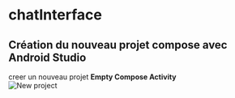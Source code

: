 # chatInterface
## Création du nouveau projet compose avec Android Studio  
creer un nouveau projet **Empty Compose Activity**  
![New project](https://github.com/mouniraz/chatInterface/blob/main/Capture.PNG)  


